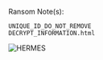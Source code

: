 Ransom Note(s): 
```
UNIQUE_ID_DO_NOT_REMOVE
DECRYPT_INFORMATION.html
```
![HERMES](https://github.com/user-attachments/assets/7518d295-c147-4265-94a2-27b9fa186d42)
